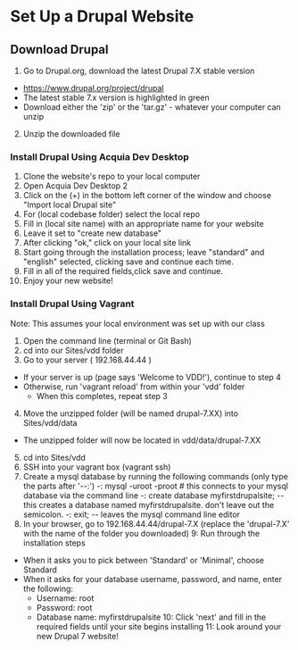 # Set Up a Drupal Website

## Download Drupal
1. Go to Drupal.org, download the latest Drupal 7.X stable version
 - https://www.drupal.org/project/drupal 
 - The latest stable 7.x version is highlighted in green
 - Download either the 'zip' or the 'tar.gz' - whatever your computer can unzip
2. Unzip the downloaded file

### Install Drupal Using Acquia Dev Desktop
1. Clone the website's repo to your local computer
2. Open Acquia Dev Desktop 2
3. Click on the (+) in the bottom left corner of the window and choose "Import local Drupal site"
4. For (local codebase folder) select the local repo
5. Fill in (local site name) with an appropriate name for your website
6. Leave it set to "create new database"
7. After clicking "ok," click on your local site link 
8. Start going through the installation process; leave "standard" and "english" selected, clicking save and continue each time.
9. Fill in all of the required fields,click save and continue.
10. Enjoy your new website!

### Install Drupal Using Vagrant
Note: This assumes your local environment was set up with our class
1. Open the command line (terminal or Git Bash)
2. cd into our Sites/vdd folder
3. Go to your server ( 192.168.44.44 )
 - If your server is up (page says 'Welcome to VDD!'), continue to step 4
 - Otherwise, run 'vagrant reload' from within your 'vdd' folder
     - When this completes, repeat step 3
4. Move the unzipped folder (will be named drupal-7.XX) into Sites/vdd/data
 - The unzipped folder will now be located in vdd/data/drupal-7.XX
5. cd into Sites/vdd
6. SSH into your vagrant box (vagrant ssh)
7. Create a mysql database by running the following commands (only type the parts after '--:')
 -: mysql -uroot -proot # this connects to your mysql database via the command line
 -: create database myfirstdrupalsite; -- this creates a database named myfirstdrupalsite. don't leave out the semicolon.
 -: exit; -- leaves the mysql command line editor
8. In your browser, go to 192.168.44.44/drupal-7.X (replace the 'drupal-7.X' with the name of the folder you downloaded)
9: Run through the installation steps
 - When it asks you to pick between 'Standard' or 'Minimal', choose Standard
 - When it asks for your database username, password, and name, enter the following:
     - Username: root
     - Password: root
     - Database name: myfirstdrupalsite
10: Click 'next' and fill in the required fields until your site begins installing
11: Look around your new Drupal 7 website!
